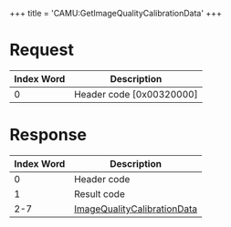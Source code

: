 +++
title = 'CAMU:GetImageQualityCalibrationData'
+++

# Request

| Index Word | Description                |
|------------|----------------------------|
| 0          | Header code \[0x00320000\] |

# Response

| Index Word | Description                                                                           |
|------------|---------------------------------------------------------------------------------------|
| 0          | Header code                                                                           |
| 1          | Result code                                                                           |
| 2-7        | [ImageQualityCalibrationData](Camera_Services#ImageQualityCalibrationData "wikilink") |
